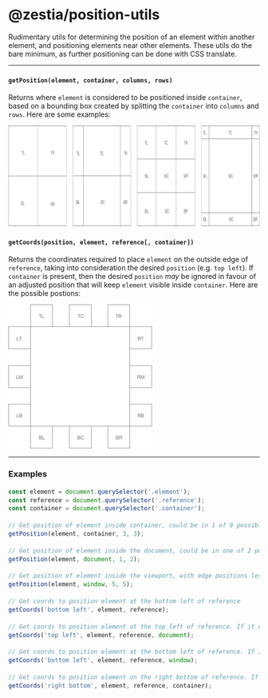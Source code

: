 # @zestia/position-utils

Rudimentary utils for determining the position of an element within another element, and positioning
elements near other elements. These utils do the bare minimum, as further positioning can be done with CSS translate.

<hr>

#### `getPosition(element, container, columns, rows)`

Returns where `element` is considered to be positioned inside `container`, based on a bounding box created by splitting the `container` into `columns` and `rows`. Here are some examples:

<img src="assets/position.png" width="860" height="201">

#### `getCoords(position, element, reference[, container])`

Returns the coordinates required to place `element` on the outside edge of `reference`, taking into consideration the desired `position` (e.g. `top left`). If `container` is present, then the desired `position` _may_ be ignored in favour of an adjusted position that will keep `element` visible inside `container`. Here are the possible postions:

<img src="assets/coords.png" width="288" height="288">

<hr />

### Examples

```javascript
const element = document.querySelector('.element');
const reference = document.querySelector('.reference');
const container = document.querySelector('.container');

// Get position of element inside container, could be in 1 of 9 possible positions
getPosition(element, container, 3, 3);

// Get position of element inside the document, could be in one of 2 possible locations: top center or bottom center
getPosition(element, document, 1, 2);

// Get position of element inside the viewport, with edge positions less likely to be considered
getPosition(element, window, 5, 5);

// Get coords to position element at the bottom left of reference
getCoords('bottom left', element, reference);

// Get coords to position element at the top left of reference. If it doesn't fit in the document, this will be adjusted
getCoords('top left', element, reference, document);

// Get coords to position element at the bottom left of reference. If it doesn't fit in the viewport, this will be adjusted
getCoords('bottom left', element, reference, window);

// Get coords to position element on the right bottom of reference. If it doesn't fit in container, this will be adjusted
getCoords('right bottom', element, reference, container);
```

